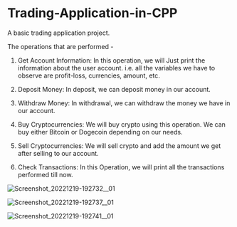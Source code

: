 # Trading-Application-in-CPP

A basic trading application project.

The operations that are performed - 
1. Get Account Information:
In this operation, we will Just print the information about the user account. i.e. all the variables we have to observe are profit-loss, currencies, amount, etc.

2. Deposit Money:
In deposit, we can deposit money in our account.

3. Withdraw Money:
In withdrawal, we can withdraw the money we have in our account.

4. Buy Cryptocurrencies:
We will buy crypto using this operation. We can buy either Bitcoin or Dogecoin depending on our needs. 

5. Sell Cryptocurrencies:
We will sell crypto and add the amount we get after selling to our account.

6. Check Transactions:
In this Operation, we will print all the transactions performed till now.

![Screenshot_20221219-192732__01](https://user-images.githubusercontent.com/120575887/208442973-2a7a54e4-a055-4eca-9395-e9f439e84df1.jpg)

![Screenshot_20221219-192737__01](https://user-images.githubusercontent.com/120575887/208443153-822a993b-e471-4913-8d7c-851a29c3d718.jpg)

![Screenshot_20221219-192741__01](https://user-images.githubusercontent.com/120575887/208443213-86d6ca9a-3a3f-440d-b3bb-fb0f362acc91.jpg)

